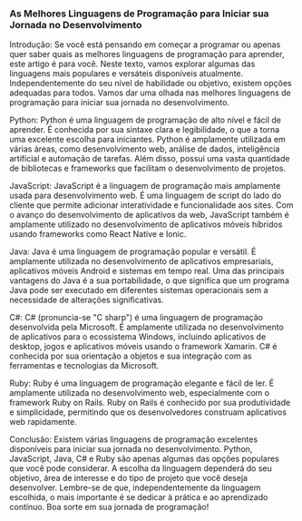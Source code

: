### As Melhores Linguagens de Programação para Iniciar sua Jornada no Desenvolvimento

Introdução: Se você está pensando em começar a programar ou apenas quer saber quais as melhores linguagens de programação para aprender, este artigo é para você. Neste texto, vamos explorar algumas das linguagens mais populares e versáteis disponíveis atualmente. Independentemente do seu nível de habilidade ou objetivo, existem opções adequadas para todos. Vamos dar uma olhada nas melhores linguagens de programação para iniciar sua jornada no desenvolvimento.

Python: Python é uma linguagem de programação de alto nível e fácil de aprender. É conhecida por sua sintaxe clara e legibilidade, o que a torna uma excelente escolha para iniciantes. Python é amplamente utilizada em várias áreas, como desenvolvimento web, análise de dados, inteligência artificial e automação de tarefas. Além disso, possui uma vasta quantidade de bibliotecas e frameworks que facilitam o desenvolvimento de projetos.

JavaScript: JavaScript é a linguagem de programação mais amplamente usada para desenvolvimento web. É uma linguagem de script do lado do cliente que permite adicionar interatividade e funcionalidade aos sites. Com o avanço do desenvolvimento de aplicativos da web, JavaScript também é amplamente utilizado no desenvolvimento de aplicativos móveis híbridos usando frameworks como React Native e Ionic.

Java: Java é uma linguagem de programação popular e versátil. É amplamente utilizada no desenvolvimento de aplicativos empresariais, aplicativos móveis Android e sistemas em tempo real. Uma das principais vantagens do Java é a sua portabilidade, o que significa que um programa Java pode ser executado em diferentes sistemas operacionais sem a necessidade de alterações significativas.

C#: C# (pronuncia-se "C sharp") é uma linguagem de programação desenvolvida pela Microsoft. É amplamente utilizada no desenvolvimento de aplicativos para o ecossistema Windows, incluindo aplicativos de desktop, jogos e aplicativos móveis usando o framework Xamarin. C# é conhecida por sua orientação a objetos e sua integração com as ferramentas e tecnologias da Microsoft.

Ruby: Ruby é uma linguagem de programação elegante e fácil de ler. É amplamente utilizada no desenvolvimento web, especialmente com o framework Ruby on Rails. Ruby on Rails é conhecido por sua produtividade e simplicidade, permitindo que os desenvolvedores construam aplicativos web rapidamente.

Conclusão: Existem várias linguagens de programação excelentes disponíveis para iniciar sua jornada no desenvolvimento. Python, JavaScript, Java, C# e Ruby são apenas algumas das opções populares que você pode considerar. A escolha da linguagem dependerá do seu objetivo, área de interesse e do tipo de projeto que você deseja desenvolver. Lembre-se de que, independentemente da linguagem escolhida, o mais importante é se dedicar à prática e ao aprendizado contínuo. Boa sorte em sua jornada de programação!
